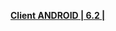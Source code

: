 **[Client ANDROID | 6.2 |  ](https://bundle.bh3.com/public/Android/20221103-165551-gf_android_ota-versions-v6_2-The_Chrono_and_the_Hare_guofu.apk)**
